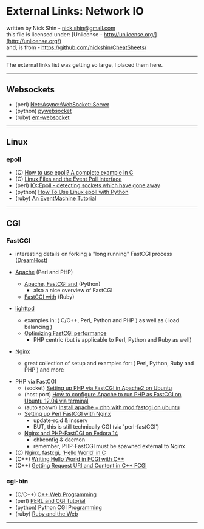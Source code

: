 # External Links: Network IO

written by Nick Shin - nick.shin@gmail.com<br>
this file is licensed under: [Unlicense - http://unlicense.org/](http://unlicense.org/)<br>
and, is from - <https://github.com/nickshin/CheatSheets/>

* * *

The external links list was getting so large, I placed them here.

* * *

## Websockets

- (perl) [Net::Async::WebSocket::Server](https://metacpan.org/pod/Net::Async::WebSocket::Server)
- (python) [pywebsocket](http://code.google.com/p/pywebsocket/)
- (ruby) [em-websocket](https://github.com/igrigorik/em-websocket)

* * *

## Linux

### epoll

- (C) [How to use epoll? A complete example in C](https://banu.com/blog/2/how-to-use-epoll-a-complete-example-in-c/)
- (C) [Linux Files and the Event Poll Interface](http://www.devshed.com/c/a/BrainDump/Linux-Files-and-the-Event-Poll-Interface/)
- (perl) [IO::Epoll - detecting sockets which have gone away](http://www.perlmonks.org/index.pl?node_id=646683)
- (python) [How To Use Linux epoll with Python](http://scotdoyle.com/python-epoll-howto.html)
- (ruby) [An EventMachine Tutorial](http://20bits.com/article/an-eventmachine-tutorial)

* * *

## CGI

### FastCGI

- interesting details on forking a "long running" FastCGI process ([DreamHost](http://wiki.dreamhost.com/Perl_FastCGI))

- [Apache](http://httpd.apache.org/mod_fcgid/mod/mod_fcgid.html) (Perl and PHP)
	- [Apache, FastCGI and](http://www.electricmonk.nl/docs/apache_fastcgi_python/apache_fastcgi_python.html) (Python)
		- also a nice overview of FastCGI
	- [FastCGI with](https://rubygems.org/gems/fcgi/) (Ruby)
- [lighttpd](http://redmine.lighttpd.net/projects/lighttpd/wiki/Docs_ModFastCGI)
	- examples in: ( C/C++, Perl, Python and PHP ) as well as ( load balancing )
	- [Optimizing FastCGI performance](http://redmine.lighttpd.net/projects/lighttpd/wiki/Docs_PerformanceFastCGI)
		- PHP centric (but is applicable to Perl, Python and Ruby as well)
- [Nginx](http://wiki.nginx.org/Configuration#FastCGI_examples)
	- great collection of setup and examples for: ( Perl, Python, Ruby and PHP ) and more

<!--
[//] # ( 	- [nginx pitfalls](http://wiki.nginx.org/Pitfalls) )
-->

- PHP via FastCGI
	- (socket) [Setting up PHP via FastCGI in Apache2 on Ubuntu](http://igor.gold.ac.uk/~mas01rwb/pages/apache-php-fastcgi.html)
	- (host:port) [How to configure Apache to run PHP as FastCGI on Ubuntu 12.04 via terminal](http://askubuntu.com/questions/378734/how-to-configure-apache-to-run-php-as-fastcgi-on-ubuntu-12-04-via-terminal)
	- (auto spawn) [Install apache + php with mod fastcgi on ubuntu](http://www.binarytides.com/install-apache-php-mod-fastcgi-ubuntu/)
	- [Setting up Perl FastCGI with Nginx](http://nginxlibrary.com/perl-fastcgi/)
		- update-rc.d & insserv
		- BUT, this is still technically CGI (via 'perl-fastCGI')
	- [Nginx and PHP-FastCGI on Fedora 14](https://library.linode.com/web-servers/nginx/php-fastcgi/fedora-14)
		- chkconfig &amp; daemon
		- remember, PHP-FastCGI must be spawned external to Nginx
- (C) [Nginx, fastcgi, 'Hello World' in C](http://www.kutukupret.com/2010/08/20/nginx-fastcgi-hello-world-in-c/)
- (C++) [Writing Hello World in FCGI with C++](http://chriswu.me/blog/writing-hello-world-in-fcgi-with-c-plus-plus/)
- (C++) [Getting Request URI and Content in C++ FCGI](http://chriswu.me/blog/getting-request-uri-and-content-in-c-plus-plus-fcgi/)

### cgi-bin

- (C/C++) [C++ Web Programming](http://www.tutorialspoint.com/cplusplus/cpp_web_programming.htm)
- (perl) [PERL and CGI Tutorial](http://www.tutorialspoint.com/perl/perl_cgi.htm)
- (python) [Python CGI Programming](http://www.tutorialspoint.com/python/python_cgi_programming.htm)
- (ruby) [Ruby and the Web](http://ruby-doc.com/docs/ProgrammingRuby/html/web.html)

<!--
[//] # (- (python) [CgiScripts - PythonInfo Wiki](http://wiki.python.org/moin/CgiScripts)                                )
[//] # (- (ruby) [Ruby Web Applications - CGI Programming](http://www.tutorialspoint.com/ruby/ruby_web_applications.htm) )
[//] # (- (ruby) [PLEAC-Ruby](http://pleac.sourceforge.net/pleac_ruby/cgiprogramming.html)                               )
-->

* * *

